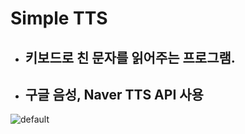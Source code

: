 # Simple TTS

* ## 키보드로 친 문자를 읽어주는 프로그램.

* ## 구글 음성, Naver TTS API 사용

![default](https://user-images.githubusercontent.com/24517133/40402947-934858fe-5e89-11e8-9e55-6deb0405ffdc.png)



